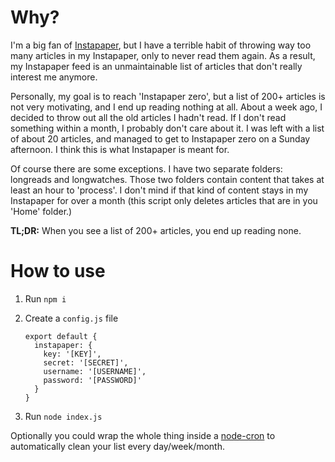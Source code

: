 # Why?

I'm a big fan of [Instapaper](instapaper.com), but I have a terrible habit of throwing way too many articles in my Instapaper, only to never read them again. As a result, my Instapaper feed is an unmaintainable list of articles that don't really interest me anymore.

Personally, my goal is to reach 'Instapaper zero', but a list of 200+ articles is not very motivating, and I end up reading nothing at all. About a week ago, I decided to throw out all the old articles I hadn't read. If I don't read something within a month, I probably don't care about it. I was left with a list of about 20 articles, and managed to get to Instapaper zero on a Sunday afternoon. I think this is what Instapaper is meant for.

Of course there are some exceptions. I have two separate folders: longreads and longwatches. Those two folders contain content that takes at least an hour to 'process'. I don't mind if that kind of content stays in my Instapaper for over a month (this script only deletes articles that are in you 'Home' folder.)

**TL;DR:** When you see a list of 200+ articles, you end up reading none.

# How to use

1. Run `npm i`
2. Create a `config.js` file

    ```
    export default {
      instapaper: {
        key: '[KEY]',
        secret: '[SECRET]',
        username: '[USERNAME]',
        password: '[PASSWORD]'
      }
    }
    ```

3. Run `node index.js`

Optionally you could wrap the whole thing inside a [node-cron](https://github.com/ncb000gt/node-cron) to automatically clean your list every day/week/month.
